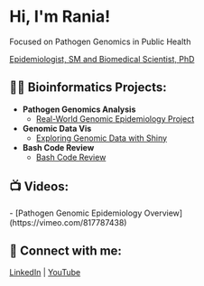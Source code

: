 <h1>Hi, I'm Rania!</h1>
<p>Focused on Pathogen Genomics in Public Health</p>
<p>
  <a href="https://www.linkedin.com/in/raniamilleron/" target="_blank">Epidemiologist, SM and Biomedical Scientist, PhD</a>
</p>

<h2>👨‍💻 Bioinformatics Projects:</h2>

- <b>Pathogen Genomics Analysis</b>
  - [Real-World Genomic Epidemiology Project](https://github.com/milleroncruz/ProjectAnalysis)
- <b>Genomic Data Vis</b>
  - [Exploring Genomic Data with Shiny](https://github.com/milleroncruz/Portfolio)
- <b>Bash Code Review</b>
  - [Bash Code Review](https://github.com/milleroncruz/CodeReview)

<h2>📺 Videos:</h2>
- [Pathogen Genomic Epidemiology Overview](https://vimeo.com/817787438)

<h2>🤳 Connect with me:</h2>
<p>
  <a href="https://www.linkedin.com/in/raniamilleron/">LinkedIn</a> | 
  <a href="https://www.youtube.com/@raniamilleroncruz359">YouTube</a>
</p>

<!--
**milleroncruz/milleroncruz** is a ✨ _special_ ✨ repository because its `README.md` (this file) appears on your GitHub profile.

Here are some ideas to get you started:

- 🔭 I’m currently working on ...
- 🌱 I’m currently learning ...
- 👯 I’m looking to collaborate on ...
- 🤔 I’m looking for help with ...
- 💬 Ask me about ...
- 📫 How to reach me: ...
- 😄 Pronouns: ...
- ⚡ Fun fact: ...
-->
